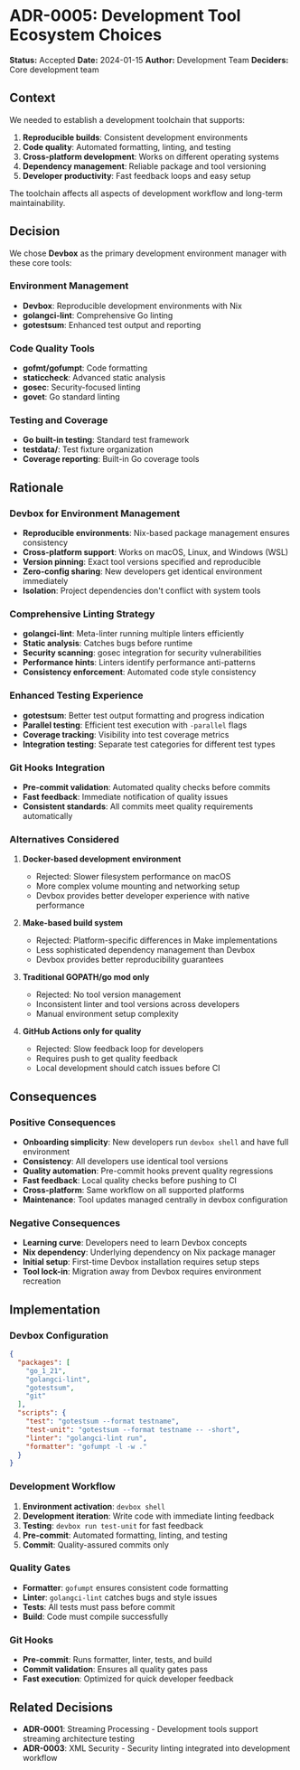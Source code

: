 # ADR-0005: Development Tool Ecosystem Choices

**Status:** Accepted
**Date:** 2024-01-15
**Author:** Development Team
**Deciders:** Core development team

## Context

We needed to establish a development toolchain that supports:

1. **Reproducible builds**: Consistent development environments
2. **Code quality**: Automated formatting, linting, and testing
3. **Cross-platform development**: Works on different operating systems
4. **Dependency management**: Reliable package and tool versioning
5. **Developer productivity**: Fast feedback loops and easy setup

The toolchain affects all aspects of development workflow and long-term maintainability.

## Decision

We chose **Devbox** as the primary development environment manager with these core tools:

### Environment Management
- **Devbox**: Reproducible development environments with Nix
- **golangci-lint**: Comprehensive Go linting
- **gotestsum**: Enhanced test output and reporting

### Code Quality Tools
- **gofmt/gofumpt**: Code formatting
- **staticcheck**: Advanced static analysis
- **gosec**: Security-focused linting
- **govet**: Go standard linting

### Testing and Coverage
- **Go built-in testing**: Standard test framework
- **testdata/**: Test fixture organization
- **Coverage reporting**: Built-in Go coverage tools

## Rationale

### Devbox for Environment Management
- **Reproducible environments**: Nix-based package management ensures consistency
- **Cross-platform support**: Works on macOS, Linux, and Windows (WSL)
- **Version pinning**: Exact tool versions specified and reproducible
- **Zero-config sharing**: New developers get identical environment immediately
- **Isolation**: Project dependencies don't conflict with system tools

### Comprehensive Linting Strategy
- **golangci-lint**: Meta-linter running multiple linters efficiently
- **Static analysis**: Catches bugs before runtime
- **Security scanning**: gosec integration for security vulnerabilities
- **Performance hints**: Linters identify performance anti-patterns
- **Consistency enforcement**: Automated code style consistency

### Enhanced Testing Experience
- **gotestsum**: Better test output formatting and progress indication
- **Parallel testing**: Efficient test execution with `-parallel` flags
- **Coverage tracking**: Visibility into test coverage metrics
- **Integration testing**: Separate test categories for different test types

### Git Hooks Integration
- **Pre-commit validation**: Automated quality checks before commits
- **Fast feedback**: Immediate notification of quality issues
- **Consistent standards**: All commits meet quality requirements automatically

### Alternatives Considered

1. **Docker-based development environment**
   - Rejected: Slower filesystem performance on macOS
   - More complex volume mounting and networking setup
   - Devbox provides better developer experience with native performance

2. **Make-based build system**
   - Rejected: Platform-specific differences in Make implementations
   - Less sophisticated dependency management than Devbox
   - Devbox provides better reproducibility guarantees

3. **Traditional GOPATH/go mod only**
   - Rejected: No tool version management
   - Inconsistent linter and tool versions across developers
   - Manual environment setup complexity

4. **GitHub Actions only for quality**
   - Rejected: Slow feedback loop for developers
   - Requires push to get quality feedback
   - Local development should catch issues before CI

## Consequences

### Positive Consequences
- **Onboarding simplicity**: New developers run `devbox shell` and have full environment
- **Consistency**: All developers use identical tool versions
- **Quality automation**: Pre-commit hooks prevent quality regressions
- **Fast feedback**: Local quality checks before pushing to CI
- **Cross-platform**: Same workflow on all supported platforms
- **Maintenance**: Tool updates managed centrally in devbox configuration

### Negative Consequences
- **Learning curve**: Developers need to learn Devbox concepts
- **Nix dependency**: Underlying dependency on Nix package manager
- **Initial setup**: First-time Devbox installation requires setup steps
- **Tool lock-in**: Migration away from Devbox requires environment recreation

## Implementation

### Devbox Configuration
```json
{
  "packages": [
    "go_1_21",
    "golangci-lint",
    "gotestsum",
    "git"
  ],
  "scripts": {
    "test": "gotestsum --format testname",
    "test-unit": "gotestsum --format testname -- -short",
    "linter": "golangci-lint run",
    "formatter": "gofumpt -l -w ."
  }
}
```

### Development Workflow
1. **Environment activation**: `devbox shell`
2. **Development iteration**: Write code with immediate linting feedback
3. **Testing**: `devbox run test-unit` for fast feedback
4. **Pre-commit**: Automated formatting, linting, and testing
5. **Commit**: Quality-assured commits only

### Quality Gates
- **Formatter**: `gofumpt` ensures consistent code formatting
- **Linter**: `golangci-lint` catches bugs and style issues
- **Tests**: All tests must pass before commit
- **Build**: Code must compile successfully

### Git Hooks
- **Pre-commit**: Runs formatter, linter, tests, and build
- **Commit validation**: Ensures all quality gates pass
- **Fast execution**: Optimized for quick developer feedback

## Related Decisions

- **ADR-0001**: Streaming Processing - Development tools support streaming architecture testing
- **ADR-0003**: XML Security - Security linting integrated into development workflow